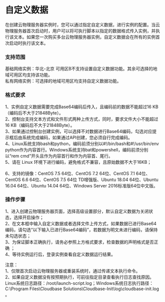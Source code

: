 # 自定义数据

在创建云物理服务器实例时，您可以通过指定自定义数据，进行实例的配置。当云物理服务器首次启动时，用户可以将可执行脚本以指定的数据格式传入实例，并执行该文本。如果您一次购买多台云物理服务器实例，自定义数据会在所有的实例首次启动时执行该文本。

### 支持范围

基础网络实例：华北-北京 可用区B不支持设置自定义数据功能。其余可选择的地域可用区均支持该功能。<br/>
私有网络实例：可选择的地域可用区均支持自定义数据功能。

### 格式要求

1、实例自定义数据需要完成Base64编码后传入，且编码前的数据不能超过16 KB（编码后不大于21848Byte）。<br/>
2、控制台支持文本方式和文件形式两种上传方式，同时，要求文件大小不能超过16 KB（编码后不大于21848Byte）。<br/>
3、如果通过控制台创建实例，可以选择不对数据进行Base64编码，勾选对应提示框后由系统完成编码，如果通过API创建，您必须自行完成编码。<br/>
4、Linux系统支持bash和python，编码前须分别以#!/bin/bash和#!/usr/bin/env python作为内容首行。Windows系统支持bat和powershell，编码前须分别以“rem cmd”开头且作为内容首行和<powershell></powershell>作为内容首、尾行。<br/>
5、请在 Linux 环境下进行编码，避免格式不兼容，且原始数据不大于16KB；<br/><br/>
6、支持的镜像：CentOS 7.5 64位、CentOS 7.2 64位、CentOS 7.1 64位、CentOS 6.6 64位、CentOS 7.5 64位 TD增强版、Ubuntu 18.04 64位、Ubuntu 16.04 64位、Ubuntu 14.04 64位、Windows Server 2016标准版64位中文版。<br/>

### 操作步骤
1、进入创建云物理服务器页面，选择高级设置部分，默认自定义数据为关闭状态，选择开启操作；<br/>
2、在文本框中输入自定义数据或者选择文件上传方式，如果数据已进行Base64编码，请勾选“以下输入已进行Base64编码”，若数据为明文未进行编码，请保持未勾选状态；<br/>
3、为保证脚本正确执行，请务必参照上方格式要求，检查数据的声明格式是否正确 ；<br/>
4、等待实例运行后，登录实例查看自定义数据运行结果。<br/>

注意：<br/>
1、仅限首次启动云物理服务器或重装系统时，通过传递文本执行命令。<br/>
2、如果自定义数据没有按预期执行，可前往指定目录查看执行日志查找原因。Linux系统日志路径：/root/launch-script.log；Windows系统日志执行路径： C:\Program Files\Cloudbase Solutions\Cloudbase-Init\log\cloudbase-init.log 。



